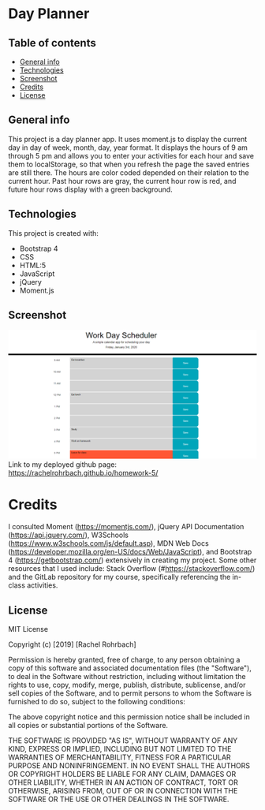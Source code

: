 # Day Planner

## Table of contents
* [General info](#general-info)
* [Technologies](#technologies)
* [Screenshot](#screenshot)
* [Credits](#credits)
* [License](#license)

## General info
This project is a day planner app. It uses moment.js to display the current day in day of week, month, day, year format. It displays the hours of 9 am through 5 pm and allows you to enter your activities for each hour and save them to localStorage, so that when you refresh the page the saved entries are still there. The hours are color coded depended on their relation to the current hour. Past hour rows are gray, the current hour row is red, and future hour rows display with a green background. 
	
## Technologies
This project is created with: 
* Bootstrap 4
* CSS
* HTML:5
* JavaScript
* jQuery
* Moment.js

## Screenshot
![project screenshot](assets/schedule-screenshot.png)
Link to my deployed github page: https://rachelrohrbach.github.io/homework-5/


# Credits
I consulted Moment (https://momentjs.com/), jQuery API Documentation (https://api.jquery.com/), W3Schools (https://www.w3schools.com/js/default.asp), MDN Web Docs (https://developer.mozilla.org/en-US/docs/Web/JavaScript), and Bootstrap 4 (https://getbootstrap.com/) extensively in creating my project. Some other resources that I used include: Stack Overflow (#https://stackoverflow.com/) and the GitLab repository for my course, specifically referencing the in-class activities. 

## License
MIT License

Copyright (c) [2019] [Rachel Rohrbach]

Permission is hereby granted, free of charge, to any person obtaining a copy
of this software and associated documentation files (the "Software"), to deal
in the Software without restriction, including without limitation the rights
to use, copy, modify, merge, publish, distribute, sublicense, and/or sell
copies of the Software, and to permit persons to whom the Software is
furnished to do so, subject to the following conditions:

The above copyright notice and this permission notice shall be included in all
copies or substantial portions of the Software.

THE SOFTWARE IS PROVIDED "AS IS", WITHOUT WARRANTY OF ANY KIND, EXPRESS OR
IMPLIED, INCLUDING BUT NOT LIMITED TO THE WARRANTIES OF MERCHANTABILITY,
FITNESS FOR A PARTICULAR PURPOSE AND NONINFRINGEMENT. IN NO EVENT SHALL THE
AUTHORS OR COPYRIGHT HOLDERS BE LIABLE FOR ANY CLAIM, DAMAGES OR OTHER
LIABILITY, WHETHER IN AN ACTION OF CONTRACT, TORT OR OTHERWISE, ARISING FROM,
OUT OF OR IN CONNECTION WITH THE SOFTWARE OR THE USE OR OTHER DEALINGS IN THE
SOFTWARE.